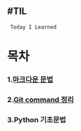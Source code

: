 #TIL
---
` Today I Learned`

# 목차 
  
### 1.[마크다운 문법](https://github.com/caretim/TIL/blob/master/MarkDown/%EB%A7%88%ED%81%AC%EB%8B%A4%EC%9A%B4%EB%AC%B8%EB%B2%95%EC%A0%95%EB%A6%AC.md)

### 2.[Git command 정리](https://github.com/caretim/TIL/blob/master/Git/Git_command.md)

### 3.Python 기초문법

